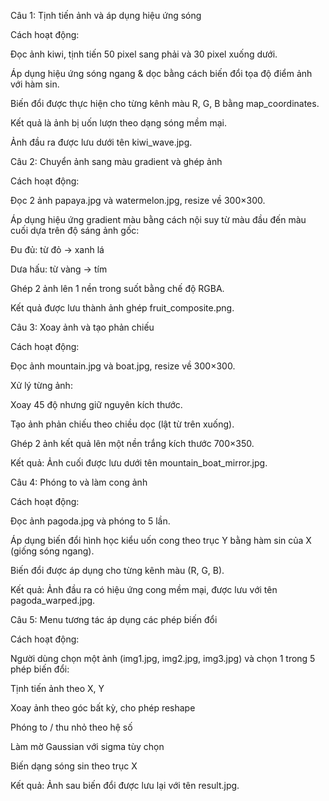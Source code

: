 Câu 1: Tịnh tiến ảnh và áp dụng hiệu ứng sóng

Cách hoạt động:

Đọc ảnh kiwi, tịnh tiến 50 pixel sang phải và 30 pixel xuống dưới.

Áp dụng hiệu ứng sóng ngang & dọc bằng cách biến đổi tọa độ điểm ảnh với hàm sin.

Biến đổi được thực hiện cho từng kênh màu R, G, B bằng map_coordinates.

Kết quả là ảnh bị uốn lượn theo dạng sóng mềm mại.

Ảnh đầu ra được lưu dưới tên kiwi_wave.jpg.


Câu 2: Chuyển ảnh sang màu gradient và ghép ảnh

Cách hoạt động:

Đọc 2 ảnh papaya.jpg và watermelon.jpg, resize về 300×300.

Áp dụng hiệu ứng gradient màu bằng cách nội suy từ màu đầu đến màu cuối dựa trên độ sáng ảnh gốc:

Đu đủ: từ đỏ → xanh lá

Dưa hấu: từ vàng → tím

Ghép 2 ảnh lên 1 nền trong suốt bằng chế độ RGBA.

Kết quả được lưu thành ảnh ghép fruit_composite.png.


Câu 3: Xoay ảnh và tạo phản chiếu

Cách hoạt động:

Đọc ảnh mountain.jpg và boat.jpg, resize về 300×300.

Xử lý từng ảnh:

Xoay 45 độ nhưng giữ nguyên kích thước.

Tạo ảnh phản chiếu theo chiều dọc (lật từ trên xuống).

Ghép 2 ảnh kết quả lên một nền trắng kích thước 700×350.

Kết quả: Ảnh cuối được lưu dưới tên mountain_boat_mirror.jpg.


Câu 4: Phóng to và làm cong ảnh

Cách hoạt động:

Đọc ảnh pagoda.jpg và phóng to 5 lần.

Áp dụng biến đổi hình học kiểu uốn cong theo trục Y bằng hàm sin của X (giống sóng ngang).

Biến đổi được áp dụng cho từng kênh màu (R, G, B).

Kết quả: Ảnh đầu ra có hiệu ứng cong mềm mại, được lưu với tên pagoda_warped.jpg.


Câu 5: Menu tương tác áp dụng các phép biến đổi

Cách hoạt động:

Người dùng chọn một ảnh (img1.jpg, img2.jpg, img3.jpg) và chọn 1 trong 5 phép biến đổi:

Tịnh tiến ảnh theo X, Y

Xoay ảnh theo góc bất kỳ, cho phép reshape

Phóng to / thu nhỏ theo hệ số

Làm mờ Gaussian với sigma tùy chọn

Biến dạng sóng sin theo trục X

Kết quả: Ảnh sau biến đổi được lưu lại với tên result.jpg.
